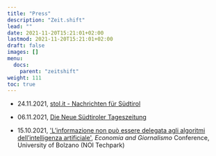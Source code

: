 ```yaml
---
title: "Press"
description: "Zeit.shift"
lead: ""
date: 2021-11-20T15:21:01+02:00
lastmod: 2021-11-20T15:21:01+02:00
draft: false
images: []
menu:
  docs:
    parent: "zeitshift"
weight: 111
toc: true
---
```


<!--{{< alert icon="💡" text="You can change the commands in the scripts section of `./package.json`." >}}-->


- 24.11.2021, <a href="https://www.stol.it/artikel/kultur/zeitshift-digital-in-gesterns-zukunft" target="_blank" title="Opens in new tab">stol.it - Nachrichten für Südtirol</a>

- 06.11.2021, <a href="https://www.tageszeitung.it/2021/11/06/zeit-shift/" target="_blank" title="Opens in new tab">Die Neue Südtiroler Tageszeitung</a>

- 15.10.2021, <a href="https://www.youtube.com/watch?v=2rXqXfubdJs" target="_blank" title="Opens in new tab">'L’informazione non può essere delegata agli algoritmi dell’intelligenza artificiale'</a>, <em>Economia and Giornalismo</em> Conference, University of Bolzano (NOI Techpark)

 